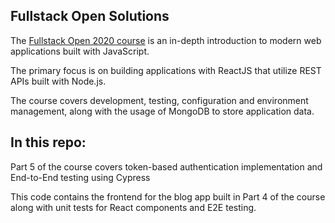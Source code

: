 ## Fullstack Open Solutions

The [Fullstack Open 2020 course](https://fullstackopen.com/en/ "Fullstack Open 2020") is an in-depth introduction to modern web applications built with JavaScript.

The primary focus is on building applications with ReactJS that utilize REST APIs built with Node.js. 

The course covers development, testing, configuration and environment management, along with the usage of MongoDB to store application data.

## In this repo:

Part 5 of the course covers token-based authentication implementation and End-to-End testing using Cypress

This code contains the frontend for the blog app built in Part 4 of the course along with unit tests for React components and E2E testing.
